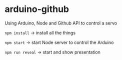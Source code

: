 # arduino-github
Using Arduino, Node and Github API to control a servo

`npm install` -> install all the things

`npm start` -> start Node server to control the Arduino

`npm run reveal` -> start and show presentation
